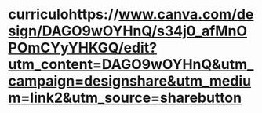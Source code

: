 # curriculohttps://www.canva.com/design/DAGO9wOYHnQ/s34j0_afMnOPOmCYyYHKGQ/edit?utm_content=DAGO9wOYHnQ&utm_campaign=designshare&utm_medium=link2&utm_source=sharebutton
